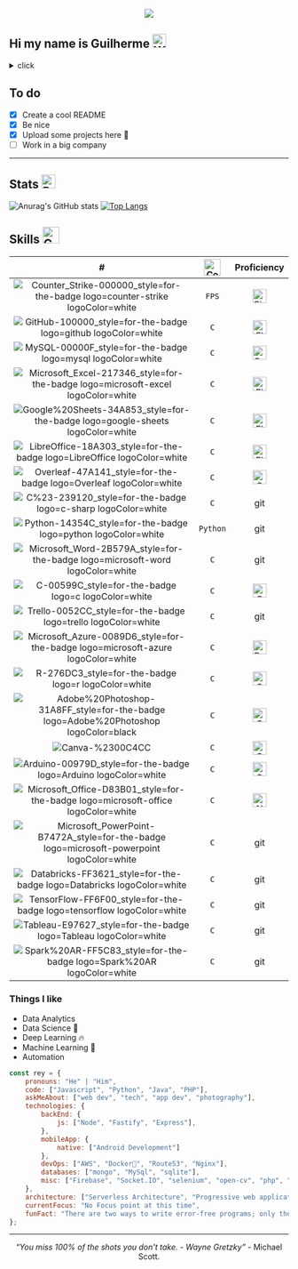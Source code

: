 <p align="center">
  <img src="https://github.com/guirey/guirey/assets/101655014/8aafb76b-ec96-488a-9f53-85a2bed98389">
</p>

<!--
<details>
    
<summary>click</summary>

![StackOverflow](https://github.com/guirey/guirey/assets/101655014/3bf2d826-dc35-430b-b380-3e3aa4e3fc38)![Python](https://github.com/guirey/guirey/assets/101655014/67418fe5-79ea-4cce-b468-3217f4e3c093)![Python](https://github.com/guirey/guirey/assets/101655014/2499e914-564a-4cd3-bb18-b70d48e32c35)![C](https://github.com/guirey/guirey/assets/101655014/f79344a4-f78d-439a-a0a4-5dd2b434b793)

### You can add a header

You can add text within a collapsed section. 

You can add an image or a code block, too.

```ruby
   puts "Hello World"
```

</details>
-->


## Hi my name is Guilherme <img src="https://raw.githubusercontent.com/Tarikul-Islam-Anik/Animated-Fluent-Emojis/master/Emojis/Hand%20gestures/Waving%20Hand.png" alt="Waving Hand" width="25" height="25" />

<details>
<summary>click</summary>
    <tt>Welcome to my Github.</tt>  <img src="https://raw.githubusercontent.com/Tarikul-Islam-Anik/Animated-Fluent-Emojis/master/Emojis/Smilies/Green%20Heart.png" alt="Green Heart" width="30" height="30" />
</details>

<!--
**guirey/guirey** is a ✨ _special_ ✨ repository because its `README.md` (this file) appears on your GitHub profile.

Here are some ideas to get you started:

- 🔭 I’m currently working on ...
- 🌱 I’m currently learning ...
- 👯 I’m looking to collaborate on ...
- 🤔 I’m looking for help with ...
- 💬 Ask me about ...
- 📫 How to reach me: ...
- 😄 Pronouns: ...
- ⚡ Fun fact: ...

This site was built using [GitHub Pages](https://pages.github.com/).

- [x] Create a cool README
- [x] Be nice
- [x] Upload some projects here :tada:
- [ ] Work in a big company \(parentesis fica assim) 
-->

## To do
- [x] Create a cool README
- [x] Be nice
- [x] Upload some projects here :tada:
- [ ] Work in a big company 
<hr/>

<!--
[![Top Langs](https://github-readme-stats.vercel.app/api/top-langs/?username=guirey&layout=compact)](https://github.com/guirey/github-readme-stats)
-->

<!--
<p align="center">

</p>

-- tabela pra fazer coluna dupla

txt1           |  txt2
:-------------------------:|:-------------------------:
![Anurag's GitHub stats](https://github-readme-stats.vercel.app/api?username=guirey&show_icons=true&theme=dark) |  [![Top Langs](https://github-readme-stats.vercel.app/api/top-langs/?username=guirey&layout=compact&theme=dark)](https://github.com/guirey/github-readme-stats)
-->

## Stats <img src="https://raw.githubusercontent.com/Tarikul-Islam-Anik/Animated-Fluent-Emojis/master/Emojis/Activities/Bullseye.png" alt="Bullseye" width="25" height="25" />

![Anurag's GitHub stats](https://github-readme-stats.vercel.app/api?username=guirey&show_icons=true&theme=dark)  [![Top Langs](https://github-readme-stats.vercel.app/api/top-langs/?username=guirey&layout=compact&theme=dark)](https://github.com/guirey/github-readme-stats)

## Skills <img src="https://github.com/guirey/guirey/assets/101655014/b7d0f259-e749-4817-b89d-b2e8a7c7c7e8" alt="Cute Charmander" width="30" height="30"/>
<!--
| # | Language | Proficiency |
| :---         |     :---:      |          ---: |
| git status   | CTRL+C & CTRL+V     | git status    |
| git diff     | `C`       | git diff      |
| git status   | git status     | git status    |
| git diff     | git diff       | git diff      |
| git status   | git status     | git status    |
| git diff     | git diff       | git diff      | -->

| # | <img src="https://github.com/guirey/guirey/assets/101655014/41b39998-16bb-469e-ad26-ce03470665d7" alt="Code Cat" width="30" height="30" /> | Proficiency  |
| :---:         |     :---:      |          :---: |
| ![Counter_Strike-000000_style=for-the-badge logo=counter-strike logoColor=white](https://github.com/guirey/guirey/assets/101655014/aecbd574-c3b7-49c7-8e02-7509ee952b19) | `FPS`     | <img src="https://raw.githubusercontent.com/Tarikul-Islam-Anik/Animated-Fluent-Emojis/master/Emojis/Travel%20and%20places/Fire.png" alt="Fire" width="25" height="25" />     |
| ![GitHub-100000_style=for-the-badge logo=github logoColor=white](https://github.com/guirey/guirey/assets/101655014/20665d4c-76f9-4bd8-b6e9-8007d8d9fa0c) | `C`       | <img src="https://raw.githubusercontent.com/Tarikul-Islam-Anik/Animated-Fluent-Emojis/master/Emojis/Hand%20gestures/Flexed%20Biceps.png" alt="Flexed Biceps" width="25" height="25" />       |
| ![MySQL-00000F_style=for-the-badge logo=mysql logoColor=white](https://github.com/guirey/guirey/assets/101655014/cb4f2055-3e1a-4865-b38e-864b4b9aa869)   | `C`      | <img src="https://raw.githubusercontent.com/Tarikul-Islam-Anik/Animated-Fluent-Emojis/master/Emojis/Hand%20gestures/Call%20Me%20Hand.png" alt="Call Me Hand" width="25" height="25" />     |
| ![Microsoft_Excel-217346_style=for-the-badge logo=microsoft-excel logoColor=white](https://github.com/guirey/guirey/assets/101655014/61d960b0-e1bd-4c9e-9de1-ee6748eb4e37)    | `C`        | <img src="https://raw.githubusercontent.com/Tarikul-Islam-Anik/Animated-Fluent-Emojis/master/Emojis/Hand%20gestures/Flexed%20Biceps.png" alt="Flexed Biceps" width="25" height="25" />       |
| ![Google%20Sheets-34A853_style=for-the-badge logo=google-sheets logoColor=white](https://github.com/guirey/guirey/assets/101655014/da713199-4a08-40b4-9e76-ebeaa4c39716)   | `C`      | <img src="https://raw.githubusercontent.com/Tarikul-Islam-Anik/Animated-Fluent-Emojis/master/Emojis/Hand%20gestures/Flexed%20Biceps.png" alt="Flexed Biceps" width="25" height="25" />     |
| ![LibreOffice-18A303_style=for-the-badge logo=LibreOffice logoColor=white](https://github.com/guirey/guirey/assets/101655014/1395ff70-0fdc-4d38-8e3d-0bbeecbca5bc)     |  `C`        | <img src="https://raw.githubusercontent.com/Tarikul-Islam-Anik/Animated-Fluent-Emojis/master/Emojis/Hand%20gestures/Flexed%20Biceps.png" alt="Flexed Biceps" width="25" height="25" />       |
| ![Overleaf-47A141_style=for-the-badge logo=Overleaf logoColor=white](https://github.com/guirey/guirey/assets/101655014/7add704b-e06d-4bcd-816f-09d9733d0efe)     | `C`        | <img src="https://raw.githubusercontent.com/Tarikul-Islam-Anik/Animated-Fluent-Emojis/master/Emojis/Smilies/Smiling%20Face.png" alt="Smiling Face" width="25" height="25" />       |
| ![C%23-239120_style=for-the-badge logo=c-sharp logoColor=white](https://github.com/guirey/guirey/assets/101655014/5db7fb3a-a6bf-418d-8685-4aead0975c20)     | `C`        | git       |
| ![Python-14354C_style=for-the-badge logo=python logoColor=white](https://github.com/guirey/guirey/assets/101655014/9c8e2d88-0ca5-416d-beee-62b739bfc1fb)     | `Python`        | git      |
| ![Microsoft_Word-2B579A_style=for-the-badge logo=microsoft-word logoColor=white](https://github.com/guirey/guirey/assets/101655014/d7e7d598-3c15-4b7f-9d77-7073028e0d3c)     | `C`        | git      |
| ![C-00599C_style=for-the-badge logo=c logoColor=white](https://github.com/guirey/guirey/assets/101655014/8845ec6b-dec9-4246-bbcc-1f2c1fcd678e)     | `C`        | <img src="https://raw.githubusercontent.com/Tarikul-Islam-Anik/Animated-Fluent-Emojis/master/Emojis/Smilies/Smiling%20Face.png" alt="Smiling Face" width="25" height="25" />      |
| ![Trello-0052CC_style=for-the-badge logo=trello logoColor=white](https://github.com/guirey/guirey/assets/101655014/3aeb7e90-0e32-4b14-9080-9b620f7e99c9)     | `C`        | git      |
| ![Microsoft_Azure-0089D6_style=for-the-badge logo=microsoft-azure logoColor=white](https://github.com/guirey/guirey/assets/101655014/9486bb3a-5fbe-460c-808d-e32e506cfb34)     | `C`        | <img src="https://raw.githubusercontent.com/Tarikul-Islam-Anik/Animated-Fluent-Emojis/master/Emojis/People/Baby.png" alt="Baby" width="25" height="25" />      |
| ![R-276DC3_style=for-the-badge logo=r logoColor=white](https://github.com/guirey/guirey/assets/101655014/024e9040-7cc9-45ed-bee1-73006a7d597d) | `C`        | <img src="https://raw.githubusercontent.com/Tarikul-Islam-Anik/Animated-Fluent-Emojis/master/Emojis/Smilies/Smiling%20Face.png" alt="Smiling Face" width="25" height="25" />      |
| ![Adobe%20Photoshop-31A8FF_style=for-the-badge logo=Adobe%20Photoshop logoColor=black](https://github.com/guirey/guirey/assets/101655014/965686d9-7e71-40a9-86ea-0ff135d8ef4b)     | `C`        | <img src="https://raw.githubusercontent.com/Tarikul-Islam-Anik/Animated-Fluent-Emojis/master/Emojis/Smilies/Smiling%20Face.png" alt="Smiling Face" width="25" height="25" />      |
| ![Canva-%2300C4CC](https://github.com/guirey/guirey/assets/101655014/75e054bc-2331-4a68-a7e8-19119503c271)     | `C`        | <img src="https://raw.githubusercontent.com/Tarikul-Islam-Anik/Animated-Fluent-Emojis/master/Emojis/Smilies/Smiling%20Face.png" alt="Smiling Face" width="25" height="25" />      |
| ![Arduino-00979D_style=for-the-badge logo=Arduino logoColor=white](https://github.com/guirey/guirey/assets/101655014/0cefb994-3499-4c8b-95d7-f6984bf6a700)     | `C`        | <img src="https://raw.githubusercontent.com/Tarikul-Islam-Anik/Animated-Fluent-Emojis/master/Emojis/Smilies/Smiling%20Face.png" alt="Smiling Face" width="25" height="25" />      |
| ![Microsoft_Office-D83B01_style=for-the-badge logo=microsoft-office logoColor=white](https://github.com/guirey/guirey/assets/101655014/bab52aa0-e9b2-455b-893b-22b8b83874a1)     | `C`        | <img src="https://raw.githubusercontent.com/Tarikul-Islam-Anik/Animated-Fluent-Emojis/master/Emojis/Smilies/Nerd%20Face.png" alt="Nerd Face" width="25" height="25" />      |
| ![Microsoft_PowerPoint-B7472A_style=for-the-badge logo=microsoft-powerpoint logoColor=white](https://github.com/guirey/guirey/assets/101655014/3d13ef6f-c579-4cd2-9845-770f4fa68ab7)     | `C`        | git      |
| ![Databricks-FF3621_style=for-the-badge logo=Databricks logoColor=white](https://github.com/guirey/guirey/assets/101655014/dd7e5f92-a384-4362-9516-75eaeb2f4dc7)     | `C`        | git      |
| ![TensorFlow-FF6F00_style=for-the-badge logo=tensorflow logoColor=white](https://github.com/guirey/guirey/assets/101655014/b1e7e06c-91d8-4afe-b2bd-9f0a2aabecf3)     | `C`        | git      |
| ![Tableau-E97627_style=for-the-badge logo=Tableau logoColor=white](https://github.com/guirey/guirey/assets/101655014/f67507fb-0da0-469c-bb2f-706ffae24883)     | `C`        | git      |
| ![Spark%20AR-FF5C83_style=for-the-badge logo=Spark%20AR logoColor=white](https://github.com/guirey/guirey/assets/101655014/478a086b-88ea-45eb-bb43-0eca6fd878cd)     | `C`        | git      |


<!--
| git     | `C`        | <img src="https://raw.githubusercontent.com/Tarikul-Islam-Anik/Animated-Fluent-Emojis/master/Emojis/Symbols/Baby%20Symbol.png" alt="Baby Symbol" width="25" height="25" />      |
| git     | `C`        | git      |

![Kaggle-20BEFF_style=for-the-badge logo=Kaggle logoColor=white](https://github.com/guirey/guirey/assets/101655014/ddad226a-0382-4e4e-907a-75071dbe3cc5)
![LinkedIn-0077B5_style=for-the-badge logo=linkedin logoColor=white](https://github.com/guirey/guirey/assets/101655014/6f40adaf-5b8a-4ac1-9487-6713138925a7)
![Amazon_AWS-232F3E_style=for-the-badge logo=amazon-aws logoColor=white](https://github.com/guirey/guirey/assets/101655014/7bbd2332-aee9-4d4c-920c-1052737442b0)
![Salesforce-00A1E0_style=for-the-badge logo=Salesforce logoColor=white](https://github.com/guirey/guirey/assets/101655014/3df7e5b0-4142-45af-a911-f20e2af5e300)
![linktree-39E09B_style=for-the-badge logo=linktree logoColor=white](https://github.com/guirey/guirey/assets/101655014/5af7b61f-1570-4e0e-a30d-7dea73461afd)

-->



















<!--
![image](https://github.com/guirey/guirey/assets/101655014/4c0d9413-5465-43ff-aef8-e8d6d1c2d325) exemplo


<img src="https://raw.githubusercontent.com/Tarikul-Islam-Anik/Animated-Fluent-Emojis/master/Emojis/Smilies/Face%20with%20Raised%20Eyebrow.png" alt="Face with Raised Eyebrow" width="25" height="25" /> na duvida
<img src="https://raw.githubusercontent.com/Tarikul-Islam-Anik/Animated-Fluent-Emojis/master/Emojis/Smilies/Green%20Heart.png" alt="Green Heart" width="25" height="25" /> core verde
<img src="https://raw.githubusercontent.com/Tarikul-Islam-Anik/Animated-Fluent-Emojis/master/Emojis/Smilies/Smiling%20Face.png" alt="Smiling Face" width="25" height="25" />
<img src="https://raw.githubusercontent.com/Tarikul-Islam-Anik/Animated-Fluent-Emojis/master/Emojis/Hand%20gestures/Call%20Me%20Hand.png" alt="Call Me Hand" width="25" height="25" />
<img src="https://raw.githubusercontent.com/Tarikul-Islam-Anik/Animated-Fluent-Emojis/master/Emojis/Hand%20gestures/Flexed%20Biceps.png" alt="Flexed Biceps" width="25" height="25" />
<img src="https://raw.githubusercontent.com/Tarikul-Islam-Anik/Animated-Fluent-Emojis/master/Emojis/Hand%20gestures/Flexed%20Biceps.png" alt="Flexed Biceps" width="25" height="25" />
<img src="https://raw.githubusercontent.com/Tarikul-Islam-Anik/Animated-Fluent-Emojis/master/Emojis/Hand%20gestures/Waving%20Hand.png" alt="Waving Hand" width="25" height="25" />
<img src="https://raw.githubusercontent.com/Tarikul-Islam-Anik/Animated-Fluent-Emojis/master/Emojis/Animals/Pig%20Nose.png" alt="Pig Nose" width="25" height="25" />
<img src="https://raw.githubusercontent.com/Tarikul-Islam-Anik/Animated-Fluent-Emojis/master/Emojis/Animals/Pig%20Face.png" alt="Pig Face" width="25" height="25" />
<img src="https://raw.githubusercontent.com/Tarikul-Islam-Anik/Animated-Fluent-Emojis/master/Emojis/Symbols/Baby%20Symbol.png" alt="Baby Symbol" width="25" height="25" />
<img src="https://raw.githubusercontent.com/Tarikul-Islam-Anik/Animated-Fluent-Emojis/master/Emojis/Symbols/Top%20Arrow.png" alt="Top Arrow" width="25" height="25" />
<img src="https://raw.githubusercontent.com/Tarikul-Islam-Anik/Animated-Fluent-Emojis/master/Emojis/Travel%20and%20places/Fire.png" alt="Fire" width="25" height="25" />
<img src="https://raw.githubusercontent.com/Tarikul-Islam-Anik/Animated-Fluent-Emojis/master/Emojis/Travel%20and%20places/Rocket.png" alt="Rocket" width="25" height="25" />
-->

<!--
![Google%20Sheets-34A853_style=for-the-badge logo=google-sheets logoColor=white](https://github.com/guirey/guirey/assets/101655014/da713199-4a08-40b4-9e76-ebeaa4c39716)
![LibreOffice-18A303_style=for-the-badge logo=LibreOffice logoColor=white](https://github.com/guirey/guirey/assets/101655014/1395ff70-0fdc-4d38-8e3d-0bbeecbca5bc)
![Microsoft_Excel-217346_style=for-the-badge logo=microsoft-excel logoColor=white](https://github.com/guirey/guirey/assets/101655014/61d960b0-e1bd-4c9e-9de1-ee6748eb4e37)
![Microsoft_PowerPoint-B7472A_style=for-the-badge logo=microsoft-powerpoint logoColor=white](https://github.com/guirey/guirey/assets/101655014/3d13ef6f-c579-4cd2-9845-770f4fa68ab7)
![Microsoft_Word-2B579A_style=for-the-badge logo=microsoft-word logoColor=white](https://github.com/guirey/guirey/assets/101655014/d7e7d598-3c15-4b7f-9d77-7073028e0d3c)
![Overleaf-47A141_style=for-the-badge logo=Overleaf logoColor=white](https://github.com/guirey/guirey/assets/101655014/7add704b-e06d-4bcd-816f-09d9733d0efe)
![Trello-0052CC_style=for-the-badge logo=trello logoColor=white](https://github.com/guirey/guirey/assets/101655014/3aeb7e90-0e32-4b14-9080-9b620f7e99c9)
![Arduino-00979D_style=for-the-badge logo=Arduino logoColor=white](https://github.com/guirey/guirey/assets/101655014/0cefb994-3499-4c8b-95d7-f6984bf6a700)
![GitHub-100000_style=for-the-badge logo=github logoColor=white](https://github.com/guirey/guirey/assets/101655014/20665d4c-76f9-4bd8-b6e9-8007d8d9fa0c)
![Kaggle-20BEFF_style=for-the-badge logo=Kaggle logoColor=white](https://github.com/guirey/guirey/assets/101655014/ddad226a-0382-4e4e-907a-75071dbe3cc5)
![LinkedIn-0077B5_style=for-the-badge logo=linkedin logoColor=white](https://github.com/guirey/guirey/assets/101655014/6f40adaf-5b8a-4ac1-9487-6713138925a7)
![linktree-39E09B_style=for-the-badge logo=linktree logoColor=white](https://github.com/guirey/guirey/assets/101655014/5af7b61f-1570-4e0e-a30d-7dea73461afd)
![C%23-239120_style=for-the-badge logo=c-sharp logoColor=white](https://github.com/guirey/guirey/assets/101655014/5db7fb3a-a6bf-418d-8685-4aead0975c20)
![Python-14354C_style=for-the-badge logo=python logoColor=white](https://github.com/guirey/guirey/assets/101655014/9c8e2d88-0ca5-416d-beee-62b739bfc1fb)
![C-00599C_style=for-the-badge logo=c logoColor=white](https://github.com/guirey/guirey/assets/101655014/8845ec6b-dec9-4246-bbcc-1f2c1fcd678e)
![R-276DC3_style=for-the-badge logo=r logoColor=white](https://github.com/guirey/guirey/assets/101655014/024e9040-7cc9-45ed-bee1-73006a7d597d)
![MySQL-00000F_style=for-the-badge logo=mysql logoColor=white](https://github.com/guirey/guirey/assets/101655014/cb4f2055-3e1a-4865-b38e-864b4b9aa869)
![Amazon_AWS-232F3E_style=for-the-badge logo=amazon-aws logoColor=white](https://github.com/guirey/guirey/assets/101655014/7bbd2332-aee9-4d4c-920c-1052737442b0)
![Microsoft_Azure-0089D6_style=for-the-badge logo=microsoft-azure logoColor=white](https://github.com/guirey/guirey/assets/101655014/9486bb3a-5fbe-460c-808d-e32e506cfb34)
![Microsoft_Office-D83B01_style=for-the-badge logo=microsoft-office logoColor=white](https://github.com/guirey/guirey/assets/101655014/bab52aa0-e9b2-455b-893b-22b8b83874a1)
![Counter_Strike-000000_style=for-the-badge logo=counter-strike logoColor=white](https://github.com/guirey/guirey/assets/101655014/aecbd574-c3b7-49c7-8e02-7509ee952b19)
![Tableau-E97627_style=for-the-badge logo=Tableau logoColor=white](https://github.com/guirey/guirey/assets/101655014/f67507fb-0da0-469c-bb2f-706ffae24883)
![TensorFlow-FF6F00_style=for-the-badge logo=tensorflow logoColor=white](https://github.com/guirey/guirey/assets/101655014/b1e7e06c-91d8-4afe-b2bd-9f0a2aabecf3)
![Salesforce-00A1E0_style=for-the-badge logo=Salesforce logoColor=white](https://github.com/guirey/guirey/assets/101655014/3df7e5b0-4142-45af-a911-f20e2af5e300)
![Adobe%20Photoshop-31A8FF_style=for-the-badge logo=Adobe%20Photoshop logoColor=black](https://github.com/guirey/guirey/assets/101655014/965686d9-7e71-40a9-86ea-0ff135d8ef4b)
![Canva-%2300C4CC](https://github.com/guirey/guirey/assets/101655014/75e054bc-2331-4a68-a7e8-19119503c271)
![Databricks-FF3621_style=for-the-badge logo=Databricks logoColor=white](https://github.com/guirey/guirey/assets/101655014/dd7e5f92-a384-4362-9516-75eaeb2f4dc7)
![Spark%20AR-FF5C83_style=for-the-badge logo=Spark%20AR logoColor=white](https://github.com/guirey/guirey/assets/101655014/478a086b-88ea-45eb-bb43-0eca6fd878cd)


![68747470733a2f2f6d656469612e67697068792e636f6d2f6d656469612f57556c706c634d704f43456d5447427442572f67697068792e676966](https://github.com/guirey/guirey/assets/101655014/41b39998-16bb-469e-ad26-ce03470665d7)
-->

### Things I like
* Data Analytics
* Data Science 😬
* Deep Learning 🔥
* Machine Learning 🧐
* Automation







<!-- icons:
![U<svg width="256" height="256" viewBox="0 0 256 256" fill="none" xmlns="http://www.w3.org/2000/svg">
<rect width="256" height="256" rx="60" fill="#394AAB"/>
<path d="M134.001 33C169.144 33 199.828 52.0863 216.262 80.4561L216.102 80.183L174.753 103.991C166.607 90.1977 151.672 80.8892 134.54 80.6975L134.001 80.6945C107.875 80.6945 86.6945 101.874 86.6945 127.999C86.6945 136.543 88.9723 144.552 92.9335 151.469C101.088 165.704 116.416 175.306 134.001 175.306C151.693 175.306 167.109 165.582 175.222 151.195L175.025 151.54L216.311 175.458C200.057 203.588 169.794 222.615 135.059 222.994L134.001 223C98.746 223 67.9753 203.796 51.582 175.276C43.5791 161.353 39 145.212 39 127.999C39 75.5334 81.5323 33 134.001 33Z" fill="white"/>
</svg>

![U<svg xmlns="http://www.w3.org/2000/svg" width="256" height="256" fill="none" viewBox="0 0 256 256"><rect width="256" height="256" fill="#F4F2ED" rx="60"/><path fill="url(#paint0_linear_2_56)" d="M127.279 29C76.5066 29 79.6772 51.018 79.6772 51.018L79.7338 73.8284H128.185V80.6772H60.4893C60.4893 80.6772 28 76.9926 28 128.222C28 179.452 56.3573 177.636 56.3573 177.636H73.2812V153.863C73.2812 153.863 72.369 125.506 101.186 125.506H149.24C149.24 125.506 176.239 125.942 176.239 99.4123V55.5461C176.239 55.5461 180.338 29 127.279 29ZM100.563 44.339C105.384 44.339 109.28 48.2351 109.28 53.0556C109.28 57.8761 105.384 61.7723 100.563 61.7723C95.7426 61.7723 91.8465 57.8761 91.8465 53.0556C91.8465 48.2351 95.7426 44.339 100.563 44.339Z"/><path fill="url(#paint1_linear_2_56)" d="M128.721 227.958C179.493 227.958 176.323 205.941 176.323 205.941L176.266 183.13H127.815V176.281H195.511C195.511 176.281 228 179.966 228 128.736C228 77.5062 199.643 79.323 199.643 79.323H182.719V103.096C182.719 103.096 183.631 131.453 154.814 131.453H106.76C106.76 131.453 79.7607 131.016 79.7607 157.546V201.412C79.7607 201.412 75.6615 227.958 128.721 227.958ZM155.437 212.619C150.616 212.619 146.72 208.723 146.72 203.903C146.72 199.082 150.616 195.186 155.437 195.186C160.257 195.186 164.154 199.082 164.154 203.903C164.154 208.723 160.257 212.619 155.437 212.619Z"/><defs><linearGradient id="paint0_linear_2_56" x1="47.22" x2="146.333" y1="46.896" y2="145.02" gradientUnits="userSpaceOnUse"><stop stop-color="#387EB8"/><stop offset="1" stop-color="#366994"/></linearGradient><linearGradient id="paint1_linear_2_56" x1="108.056" x2="214.492" y1="109.905" y2="210.522" gradientUnits="userSpaceOnUse"><stop stop-color="#FFE052"/><stop offset="1" stop-color="#FFC331"/></linearGradient></defs></svg>ploading Python.svg…]()

![Uplo<svg xmlns="http://www.w3.org/2000/svg" width="256" height="256" fill="none" viewBox="0 0 256 256"><rect width="256" height="256" fill="#F4F2ED" rx="60"/><path fill="url(#paint0_linear_2_56)" d="M127.279 29C76.5066 29 79.6772 51.018 79.6772 51.018L79.7338 73.8284H128.185V80.6772H60.4893C60.4893 80.6772 28 76.9926 28 128.222C28 179.452 56.3573 177.636 56.3573 177.636H73.2812V153.863C73.2812 153.863 72.369 125.506 101.186 125.506H149.24C149.24 125.506 176.239 125.942 176.239 99.4123V55.5461C176.239 55.5461 180.338 29 127.279 29ZM100.563 44.339C105.384 44.339 109.28 48.2351 109.28 53.0556C109.28 57.8761 105.384 61.7723 100.563 61.7723C95.7426 61.7723 91.8465 57.8761 91.8465 53.0556C91.8465 48.2351 95.7426 44.339 100.563 44.339Z"/><path fill="url(#paint1_linear_2_56)" d="M128.721 227.958C179.493 227.958 176.323 205.941 176.323 205.941L176.266 183.13H127.815V176.281H195.511C195.511 176.281 228 179.966 228 128.736C228 77.5062 199.643 79.323 199.643 79.323H182.719V103.096C182.719 103.096 183.631 131.453 154.814 131.453H106.76C106.76 131.453 79.7607 131.016 79.7607 157.546V201.412C79.7607 201.412 75.6615 227.958 128.721 227.958ZM155.437 212.619C150.616 212.619 146.72 208.723 146.72 203.903C146.72 199.082 150.616 195.186 155.437 195.186C160.257 195.186 164.154 199.082 164.154 203.903C164.154 208.723 160.257 212.619 155.437 212.619Z"/><defs><linearGradient id="paint0_linear_2_56" x1="47.22" x2="146.333" y1="46.896" y2="145.02" gradientUnits="userSpaceOnUse"><stop stop-color="#387EB8"/><stop offset="1" stop-color="#366994"/></linearGradient><linearGradient id="paint1_linear_2_56" x1="108.056" x2="214.492" y1="109.905" y2="210.522" gradientUnits="userSpaceOnUse"><stop stop-color="#FFE052"/><stop offset="1" stop-color="#FFC331"/></linearGradient></defs></svg>ading Python.svg…]()


![<svg xmlns="http://www.w3.org/2000/svg" width="256" height="256" fill="none" viewBox="0 0 256 256"><rect width="256" height="256" fill="#F4F2ED" rx="60"/><path fill="#BCBBBB" d="M183.541 206.378V157.73H205.162V228H43V157.73H64.6216V206.378H183.541Z"/><path fill="#F48024" d="M159.216 28L144.622 38.8108L198.135 110.703L212.73 99.8919L159.216 28ZM183.541 127.459L114.892 70.1622L126.243 56.6486L194.892 113.946L183.541 127.459ZM92.1892 110.162L173.27 148L180.838 131.784L99.7568 93.9459L92.1892 110.162ZM167.865 168.486L171.541 152.541L84.5136 134.432L80.8379 152.324L167.865 168.486V168.486ZM167.324 190.162H80.8379V173.946H167.324V190.162Z"/></svg>Uploading StackOverflow.svg…]()

![Nerd Face](https://github.com/guirey/guirey/assets/101655014/f304e588-6d7d-4be6-85a5-592fdea0cbe6)




ploading C.svg…]()

-->

```JavaScript
const rey = {
    pronouns: "He" | "Him",
    code: ["Javascript", "Python", "Java", "PHP"],
    askMeAbout: ["web dev", "tech", "app dev", "photography"],
    technologies: {
        backEnd: {
            js: ["Node", "Fastify", "Express"],
        },
        mobileApp: {
            native: ["Android Development"]
        },
        devOps: ["AWS", "Docker🐳", "Route53", "Nginx"],
        databases: ["mongo", "MySql", "sqlite"],
        misc: ["Firebase", "Socket.IO", "selenium", "open-cv", "php", "SuiteApp"]
    },
    architecture: ["Serverless Architecture", "Progressive web applications", "Single page applications"],
    currentFocus: "No Focus point at this time",
    funFact: "There are two ways to write error-free programs; only the third one works"
};
```

<!--

| alinhado esq | centro | direita |
| :---         |     :---:      |          ---: |
| git status   | git status     | git status    |
| git diff     | git diff       | git diff      |
-->

<!--
<a href="https://github.com/guirey/github-readme-stats">
  <img align="center" src="https://github-readme-stats.vercel.app/api/pin/?username=guirey&repo=github-readme-stats" />
</a>
<a href="https://github.com/guirey/convoychat">
  <img align="center" src="https://github-readme-stats.vercel.app/api/pin/?username=guirey&repo=convoychat" />
</a>



!<iframe src="https://giphy.com/embed/W2tTsXj3xSecCZweVq" width="480" height="480" frameBorder="0" class="giphy-embed" allowFullScreen></iframe><p><a href="https://giphy.com/stickers/jakeygif-messi-lionel-leo-W2tTsXj3xSecCZweVq">via GIPHY</a></p>

!<div style="width:100%;height:0;padding-bottom:100%;position:relative;"><iframe src="https://giphy.com/embed/W2tTsXj3xSecCZweVq" width="100%" height="100%" style="position:absolute" frameBorder="0" class="giphy-embed" allowFullScreen></iframe></div><p><a href="https://giphy.com/stickers/jakeygif-messi-lionel-leo-W2tTsXj3xSecCZweVq">via GIPHY</a></p>
-->


<!--
![messi](https://github.com/guirey/guirey/assets/101655014/b7d0f259-e749-4817-b89d-b2e8a7c7c7e8)

![pokemon-charmander](https://github.com/guirey/guirey/assets/101655014/95dc7bba-1a41-45f4-abe3-91219821e7dc)

![charmander](https://github.com/guirey/guirey/assets/101655014/2258eef2-9e35-45f3-9f58-13651c128bbe)
-->
<hr/>

<p align="center">
<i>“You miss 100% of the shots you don't take. - Wayne Gretzky”</i> - Michael Scott.
</p>
